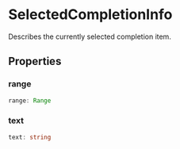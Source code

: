 # SelectedCompletionInfo

Describes the currently selected completion item.

## Properties

### range

```typescript
range: Range
```

### text

```typescript
text: string
```

